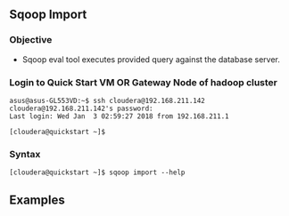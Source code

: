 ## Sqoop Import

### Objective
* Sqoop eval tool executes provided query against the database server.

### Login to Quick Start VM OR Gateway Node of hadoop cluster

~~~
asus@asus-GL553VD:~$ ssh cloudera@192.168.211.142
cloudera@192.168.211.142's password: 
Last login: Wed Jan  3 02:59:27 2018 from 192.168.211.1

[cloudera@quickstart ~]$
~~~

### Syntax

~~~
[cloudera@quickstart ~]$ sqoop import --help
~~~

## Examples

